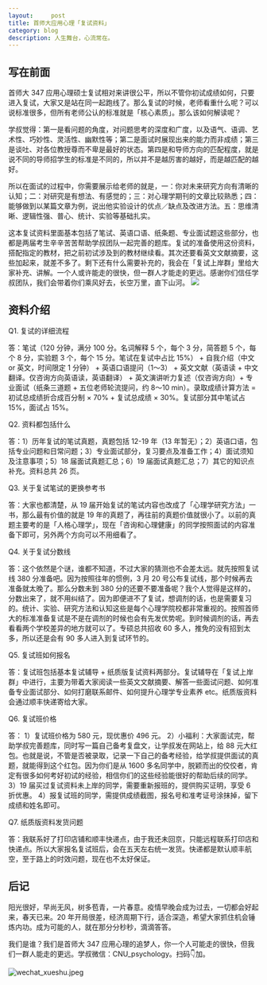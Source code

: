 ```yaml
---
layout:     post
title: 首师大应用心理「复试资料」
category: blog
description: 人生舞台，心流常在。
---
```


## 写在前面

首师大 347 应用心理硕士复试相对来讲很公平，所以不管你初试成绩如何，只要进入复试，大家又是站在同一起跑线了。那么复试的时候，老师看重什么呢？可以说标准很多，但所有老师公认的标准就是「核心素质」。那么该如何解读呢？

学叔觉得：第一是看问题的角度，对问题思考的深度和广度，以及语气、语调、艺术性、巧妙性、灵活性、幽默性等；第二是面试时展现出来的能力而非成绩；第三是谈吐、对各位教授尊而不卑是最好的状态。第四是和导师方向的匹配程度，就是说不同的导师招学生的标准是不同的，所以并不是越厉害的越好，而是越匹配的越好。

所以在面试的过程中，你需要展示给老师的就是，一：你对未来研究方向有清晰的认知；二：对研究是有想法、有感觉的；三：对心理学期刊的文章比较熟悉；四：能够做到以某篇文章为例，说出他实验设计的优点／缺点及改进方法。五：思维清晰、逻辑性强、普心、统计、实验等基础扎实。

这本复试资料里面基本包括了笔试、英语口语、纸条题、专业面试题这些部分，也都是两届考生辛辛苦苦帮助学叔团队一起完善的题库。复试的准备使用这份资料，搭配指定的教材，把之前初试涉及到的教材继续看。其次还要看英文文献摘要，这些加起来，就差不多了。剩下还有什么需要补充的，我会在「复试上岸群」里给大家补充、讲解。一个人或许能走的很快，但一群人才能走的更远。感谢你们信任学叔团队，我们会带着你们乘风好去，长空万里，直下山河。
![](https://cnu347-1257355643.cos.ap-beijing.myqcloud.com/CNU347/reexamine-material.png)

## 资料介绍
Q1. 复试的详细流程

答：笔试（120 分钟，满分 100 分。名词解释 5 个，每个 3 分，简答题 5 个，每个 8 分，实验题 3 个，每个 15 分。笔试在复试中占比 15%） + 自我介绍（中文 or 英文，时间限定 1 分钟） + 英语口语提问（1～3） + 英文文献（英语读 + 中文翻译。仅咨询方向英语读，英语翻译） + 英文演讲听力复述（仅咨询方向）+ 专业面试（纸条三道题 + 五位老师轮流提问，约 8～10 min）。录取成绩计算方法 = 初试总成绩折合成百分制 × 70% + 复试总成绩 × 30%。复试部分其中笔试占 15%，面试占 15%。

Q2. 资料都包括什么

答：1）历年复试的笔试真题，真题包括 12-19 年（13 年暂无）；2）英语口语，包括专业问题和日常问题；3）专业面试部分，复习要点及准备工作；4）面试须知及注意事项；5）18 届面试真题汇总；6）19 届面试真题汇总；7）其它的知识点补充。资料总共 26 页。

Q3. 关于复试笔试的更换参考书

答：大家也都清楚，从 19 届开始复试的笔试内容也改成了「心理学研究方法」一书，那么最有价值的就是 19 年的真题了，再往前的真题价值就很小了。以前的真题主要考的是「人格心理学」，现在「咨询和心理健康」的同学按照面试的内容准备下即可，另外两个方向可以不用细看了。

Q4. 关于复试分数线

答：这个依然是个谜，谁都不知道，不过大家的猜测也不会差太远。就先按照复试线 380 分准备吧。因为按照往年的惯例，3 月 20 号公布复试线，那个时候再去准备就太晚了。那么分数未到 380 分的还要不要准备呢？我个人觉得是这样的，分数出来了，就不用纠结了。因为即便进不了复试，想调剂的话，也是需要复习的。统计、实验、研究方法和认知这些是每个心理学院校都非常重视的。按照首师大的标准准备复试是不是在调剂的时候也会有先发优势呢。到时候调剂的话，再去看看两个学校差异的地方就可以了。专硕总共招收 60 多人，推免的没有招到太多，所以还是会有 90 多人进入到复试环节的。

Q5. 复试班如何报名

答：复试班包括基本复试辅导 + 纸质版复试资料两部分。复试辅导在「复试上岸群」中进行，主要为带着大家阅读一些英文文献摘要、解答一些面试问题、如何准备专业面试部分、如何打磨联系邮件、如何提升心理学专业素养 etc。纸质版资料会通过顺丰快递寄给大家。

Q6. 复试班价格

答：
1）复试班价格为 580 元，现优惠价 496 元。
2）小福利：大家面试完，帮助学叔完善题库，同时写一篇自己备考复盘文，让学叔发在网站上，给 88 元大红包。也就是说，不管是否被录取，记录一下自己的备考经验，给学叔提供面试的真题，就能得到这个红包。因为你们是从 1600 多名同学中，脱颖而出的佼佼者，肯定有很多如何考好初试的经验，相信你们的这些经验能很好的帮助后续的同学。
3）19 届买过复试资料未上岸的同学，需要重新报班的，提供购买证明，享受 6 折优惠。
4）报复试班的同学，需提供成绩截图，报名号和准考证号涂抹掉，留下成绩和姓名即可。

Q7. 纸质版资料发货问题

答：我联系好了打印店铺和顺丰快递点，由于我还未回京，只能远程联系打印店和快递点。所以大家报名复试班后，会在五天左右统一发货。快递都是默认顺丰航空，至于路上的时效问题，现在也不太好保证。

## 后记

阳光很好，早尚无风，树多苞青，一片春意。疫情早晚会成为过去，一切都会好起来，春天已来。20 年开局很差，经济周期下行，适合深造，希望大家抓住机会锤炼内功。成为可能的人，就在那分分秒秒，滴滴答答。

我们是谁？我们是首师大 347 应用心理的追梦人，你一个人可能走的很快，但我们一群人能走的更远。学叔微信：CNU_psychology。扫码👇加。

![wechat_xueshu.jpeg](https://cnu347-1257355643.cos.ap-beijing.myqcloud.com/CNU347/WechatIMG125.jpeg)


